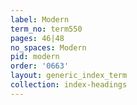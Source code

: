 ```yaml
---
label: Modern
term_no: term550
pages: 46|48
no_spaces: Modern
pid: modern
order: '0663'
layout: generic_index_term
collection: index-headings
---
```

